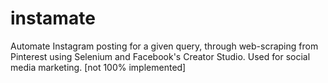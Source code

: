 # instamate
Automate Instagram posting for a given query, through web-scraping from Pinterest using Selenium and Facebook's Creator Studio.
Used for social media marketing. 
[not 100% implemented]
